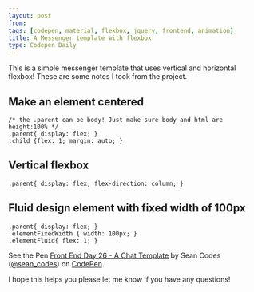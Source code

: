 ```yaml
---
layout: post
from:
tags: [codepen, material, flexbox, jquery, frontend, animation]
title: A Messenger template with flexbox
type: Codepen Daily
---
```


This is a simple messenger template that uses vertical and horizontal flexbox! These are some notes I took from the project.

## Make an element centered

    /* the .parent can be body! Just make sure body and html are height:100% */
    .parent{ display: flex; }
    .child {flex: 1; margin: auto; }

## Vertical flexbox

    .parent{ display: flex; flex-direction: column; }

## Fluid design element with fixed width of 100px

    .parent{ display: flex; }
    .elementFixedWidth { width: 100px; }
    .elementFluid{ flex: 1; }

<p data-height="550" data-theme-id="0" data-slug-hash="xgMNxe" data-default-tab="css,result" data-user="sean_codes" data-embed-version="2" data-pen-title="Front End Day 26 - A Chat Template" class="codepen">See the Pen <a href="http://codepen.io/sean_codes/pen/xgMNxe/">Front End Day 26 - A Chat Template</a> by Sean Codes (<a href="http://codepen.io/sean_codes">@sean_codes</a>) on <a href="http://codepen.io">CodePen</a>.</p>
<script async src="https://production-assets.codepen.io/assets/embed/ei.js"></script>

I hope this helps you please let me know if you have any questions!
